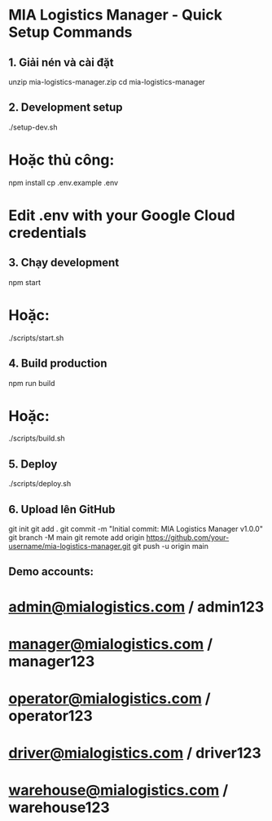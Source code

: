 
# MIA Logistics Manager - Quick Setup Commands

## 1. Giải nén và cài đặt
unzip mia-logistics-manager.zip
cd mia-logistics-manager


## 2. Development setup
./setup-dev.sh
# Hoặc thủ công:
npm install
cp .env.example .env
# Edit .env with your Google Cloud credentials

## 3. Chạy development
npm start
# Hoặc:
./scripts/start.sh

## 4. Build production
npm run build
# Hoặc:
./scripts/build.sh

## 5. Deploy
./scripts/deploy.sh

## 6. Upload lên GitHub
git init
git add .
git commit -m "Initial commit: MIA Logistics Manager v1.0.0"
git branch -M main
git remote add origin https://github.com/your-username/mia-logistics-manager.git
git push -u origin main

## Demo accounts:
# admin@mialogistics.com / admin123
# manager@mialogistics.com / manager123
# operator@mialogistics.com / operator123
# driver@mialogistics.com / driver123
# warehouse@mialogistics.com / warehouse123
